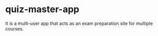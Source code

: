 # quiz-master-app
It is a multi-user app that acts as an exam preparation site for multiple courses.
